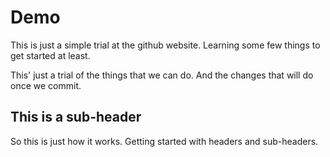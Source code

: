 # Demo

This is just a simple trial at the github website. Learning some few things to get started at least.

This' just a trial of the things that we can do. And the changes that will do once we commit.

## This is a sub-header

So this is just how it works. Getting started with headers and sub-headers.